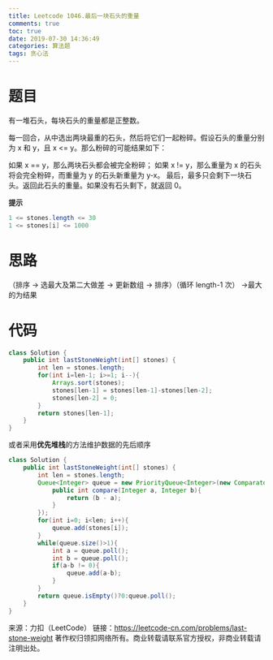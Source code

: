```yaml
---
title: Leetcode 1046.最后一块石头的重量
comments: true
toc: true
date: 2019-07-30 14:36:49
categories: 算法题
tags: 贪心法
---
```


# 题目

有一堆石头，每块石头的重量都是正整数。

每一回合，从中选出两块最重的石头，然后将它们一起粉碎。假设石头的重量分别为 x 和 y，且 x <= y。那么粉碎的可能结果如下：

如果 x == y，那么两块石头都会被完全粉碎；
如果 x != y，那么重量为 x 的石头将会完全粉碎，而重量为 y 的石头新重量为 y-x。
最后，最多只会剩下一块石头。返回此石头的重量。如果没有石头剩下，就返回 0。

**提示**
```java
1 <= stones.length <= 30
1 <= stones[i] <= 1000
```

# 思路

（排序 -> 选最大及第二大做差 -> 更新数组 -> 排序）（循环 length-1 次） ->最大的为结果

# 代码

```java
class Solution {
    public int lastStoneWeight(int[] stones) {
        int len = stones.length;
        for(int i=len-1; i>=1; i--){
            Arrays.sort(stones);
            stones[len-1] = stones[len-1]-stones[len-2];
            stones[len-2] = 0;
        }
        return stones[len-1];
    }
}
```

或者采用**优先堆栈**的方法维护数据的先后顺序

```java
class Solution {
    public int lastStoneWeight(int[] stones) {
        int len = stones.length;
        Queue<Integer> queue = new PriorityQueue<Integer>(new Comparator<Integer>(){
            public int compare(Integer a, Integer b){
                return (b - a);
            }
        });
        for(int i=0; i<len; i++){
            queue.add(stones[i]);
        }
        while(queue.size()>1){
            int a = queue.poll();
            int b = queue.poll();
            if(a-b != 0){
                queue.add(a-b);
            }
        }
        return queue.isEmpty()?0:queue.poll();
    }
}
```

来源：力扣（LeetCode）
链接：https://leetcode-cn.com/problems/last-stone-weight
著作权归领扣网络所有。商业转载请联系官方授权，非商业转载请注明出处。
